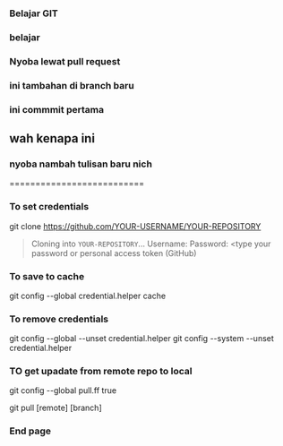 ### Belajar GIT
### belajar

### Nyoba lewat pull request
### ini tambahan di branch baru
### ini commmit pertama
## wah kenapa ini
### nyoba nambah tulisan baru nich
==========================

### To set credentials
git clone https://github.com/YOUR-USERNAME/YOUR-REPOSITORY
> Cloning into `YOUR-REPOSITORY`...
Username: <type your username>
Password: <type your password or personal access token (GitHub)


### To save to cache
git config --global credential.helper cache


### To remove credentials 
git config --global --unset credential.helper
git config --system --unset credential.helper

### TO get upadate from remote repo to local
git config --global  pull.ff true 

git pull [remote] [branch]

### End page
